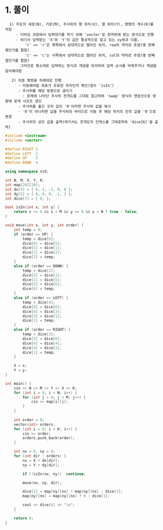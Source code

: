   # 1. 풀이
      1) 지도의 세로(N), 가로(M), 주사위의 행 위치(X), 열 위치(Y), 명령의 개수(K)를 저장
         - 디버깅 과정에서 입력대기를 막기 위해 'vector'로 한꺼번에 받는 방식으로 진행
         - 여기서 입력받는 'X'와 'Y'의 값은 통상적으로 알고 있는 xy쌍과 다름. 
             'r' => 'r'은 북쪽에서 상대적으로 떨어진 위치, row의 약자로 추정(몇 번째 행인가를 말함)
             'c' => 'c'는 서쪽에서 상대적으로 떨어진 위치, col의 약자로 추정(몇 번째 열인가를 말함)
           그러므로 평소대로 입력하는 방식과 개념을 유의하여 입력 순서를 바꿔주거나 개념을 달리해야함

       2) 이동 명령을 차례대로 진행
          - 이동해야할 좌표가 유효한 위치인지 확인(함수 'isIn')
          - 주사위를 해당 방향으로 굴리기
            : 문제에 나타난 주사위 전개도를 그대로 참고하여 'swap' 방식의 연장선으로 방향에 맞게 시프트 갱신
          - 주사위를 옮긴 곳의 값이 '0'이라면 주사위 값을 복사
          - '0'이 아니라면 값을 주사위의 바닥으로 이동 후 해당 위치의 칸의 값을 '0'으로 변경
          - 주사위의 상단 값을 출력(여기서는 전개도의 인덱스를 그대로하여 'dice[6]'을 출력)

```c++
#include <iostream>
#include <vector>

#define RIGHT 1
#define LEFT  2
#define UP    3
#define DOWN  4

using namespace std;

int N, M, X, Y, K;
int map[20][20];
int dx[5] = { 0, 1, -1, 0, 0 };
int dy[5] = { 0, 0, 0, -1, 1 };
int dice[7] = { 0, };

bool isIn(int x, int y) {
	return x >= 0 && x < M && y >= 0 && y < N ? true : false;
}

void move(int x, int y, int order) {
	int temp = 0;
	if (order == UP) {
		temp = dice[6];
		dice[6] = dice[5];
		dice[5] = dice[1];
		dice[1] = dice[2];
		dice[2] = temp;
	}
	else if (order == DOWN) {
		temp = dice[2];
		dice[2] = dice[1];
		dice[1] = dice[5];
		dice[5] = dice[6];
		dice[6] = temp;
	}
	else if (order == LEFT) {
		temp = dice[4];
		dice[4] = dice[6];
		dice[6] = dice[3];
		dice[3] = dice[1];
		dice[1] = temp;
	}
	else if (order == RIGHT) {
		temp = dice[3];
		dice[3] = dice[6];
		dice[6] = dice[4];
		dice[4] = dice[1];
		dice[1] = temp;	
	}

	X = x;
	Y = y;
}

int main() {
	cin >> N >> M >> Y >> X >> K;
	for (int i = 0; i < N; i++) {
		for (int j = 0; j < M; j++) {
			cin >> map[i][j];
		}
	}
	
	int order = 0;
	vector<int> orders;
	for (int i = 0; i < K; i++) {
		cin >> order;
		orders.push_back(order);
	}

	int nx = 0, ny = 0;
	for (int dir : orders) {
		nx = X + dx[dir];
		ny = Y + dy[dir];

		if (!isIn(nx, ny))	continue;

		move(nx, ny, dir);

		dice[1] = map[ny][nx] ? map[ny][nx] : dice[1];
		map[ny][nx] = map[ny][nx] ? 0 : dice[1];

		cout << dice[6] << "\n";
	}

	return 0;
}
```
